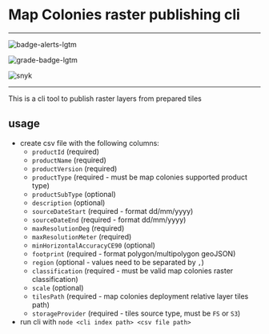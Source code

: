# Map Colonies raster publishing cli

----------------------------------

![badge-alerts-lgtm](https://img.shields.io/lgtm/alerts/github/MapColonies/raster-publishing-cli?style=for-the-badge)

![grade-badge-lgtm](https://img.shields.io/lgtm/grade/javascript/github/MapColonies/raster-publishing-cli?style=for-the-badge)

![snyk](https://img.shields.io/snyk/vulnerabilities/github/MapColonies/raster-publishing-cli?style=for-the-badge)

----------------------------------

This is a cli tool to publish raster layers from prepared tiles
## usage

- create csv file with the following columns:
  - ```productId``` (required)
  - ```productName``` (required)
  - ```productVersion``` (required)
  - ```productType``` (required - must be map colonies supported product type)
  - ```productSubType``` (optional)
  - ```description``` (optional)
  - ```sourceDateStart``` (required - format dd/mm/yyyy)
  - ```sourceDateEnd``` (required - format dd/mm/yyyy)
  - ```maxResolutionDeg``` (required)
  - ```maxResolutionMeter``` (required)
  - ```minHorizontalAccuracyCE90``` (optional)
  - ```footprint``` (required - format polygon/multipolygon geoJSON)
  - ```region``` (optional - values need to be separated by ```,```)
  - ```classification``` (required - must be valid map colonies raster classification)
  - ```scale``` (optional)
  - ```tilesPath``` (required - map colonies deployment relative layer tiles path)
  - ```storageProvider``` (required - tiles source type, must be ```FS``` or ```S3```)
- run cli with ```node <cli index path> <csv file path>```
